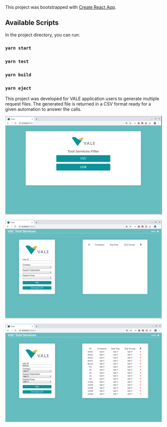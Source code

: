 This project was bootstrapped with [Create React App](https://github.com/facebook/create-react-app).

## Available Scripts

In the project directory, you can run:

### `yarn start`
### `yarn test`
### `yarn build`
### `yarn eject`

This project was developed for VALE application users to generate multiple request files. The generated file is returned in a CSV format ready for a given automation to answer the calls.

![Home Page](https://raw.githubusercontent.com/igorcezatte/GeneratorCSV/master/src/assets/images/Page_Home.png)

![App Page](https://raw.githubusercontent.com/igorcezatte/GeneratorCSV/master/src/assets/images/Page_App.png)

![App_Page_Filled](https://raw.githubusercontent.com/igorcezatte/GeneratorCSV/master/src/assets/images/Page_App_Filled.png)
